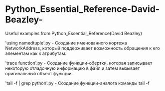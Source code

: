 # Python_Essential_Reference-David-Beazley-
Useful examples from Python_Essential_Reference(David Beazley)

'using namedtuple'.py - Cоздание именованного кортежа NetworkAddress, который поддерживает возможность обращения к его элементам как к атрибутам.

'trace function'.py - Создание функции-обертки, которая записывает некоторую отладочную информацию в файл и затем вызывает оригинальный объект функции.

'tail -f | grep python'.py - Создание функции-аналога команды tail -f
